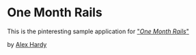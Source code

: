 # One Month Rails

This is the pinteresting sample application for 
["*One Month Rails*"](http://onemonthrails.com)

by [Alex Hardy](http://linkedin.com/alexbhardy.com)